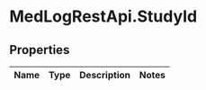 # MedLogRestApi.StudyId

## Properties

Name | Type | Description | Notes
------------ | ------------- | ------------- | -------------


